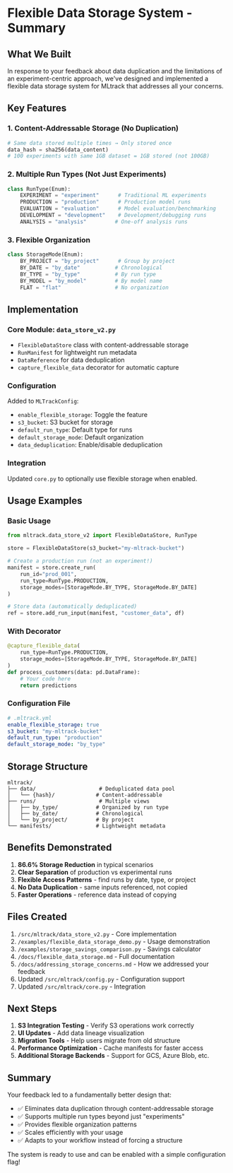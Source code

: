 # Flexible Data Storage System - Summary

## What We Built

In response to your feedback about data duplication and the limitations of an experiment-centric approach, we've designed and implemented a flexible data storage system for MLtrack that addresses all your concerns.

## Key Features

### 1. Content-Addressable Storage (No Duplication)
```python
# Same data stored multiple times → Only stored once
data_hash = sha256(data_content)
# 100 experiments with same 1GB dataset = 1GB stored (not 100GB)
```

### 2. Multiple Run Types (Not Just Experiments)
```python
class RunType(Enum):
    EXPERIMENT = "experiment"      # Traditional ML experiments  
    PRODUCTION = "production"      # Production model runs
    EVALUATION = "evaluation"      # Model evaluation/benchmarking
    DEVELOPMENT = "development"    # Development/debugging runs
    ANALYSIS = "analysis"         # One-off analysis runs
```

### 3. Flexible Organization
```python
class StorageMode(Enum):
    BY_PROJECT = "by_project"      # Group by project
    BY_DATE = "by_date"           # Chronological  
    BY_TYPE = "by_type"           # By run type
    BY_MODEL = "by_model"         # By model name
    FLAT = "flat"                 # No organization
```

## Implementation

### Core Module: `data_store_v2.py`
- `FlexibleDataStore` class with content-addressable storage
- `RunManifest` for lightweight run metadata
- `DataReference` for data deduplication
- `capture_flexible_data` decorator for automatic capture

### Configuration
Added to `MLTrackConfig`:
- `enable_flexible_storage`: Toggle the feature
- `s3_bucket`: S3 bucket for storage
- `default_run_type`: Default type for runs
- `default_storage_mode`: Default organization
- `data_deduplication`: Enable/disable deduplication

### Integration
Updated `core.py` to optionally use flexible storage when enabled.

## Usage Examples

### Basic Usage
```python
from mltrack.data_store_v2 import FlexibleDataStore, RunType

store = FlexibleDataStore(s3_bucket="my-mltrack-bucket")

# Create a production run (not an experiment!)
manifest = store.create_run(
    run_id="prod_001",
    run_type=RunType.PRODUCTION,
    storage_modes=[StorageMode.BY_TYPE, StorageMode.BY_DATE]
)

# Store data (automatically deduplicated)
ref = store.add_run_input(manifest, "customer_data", df)
```

### With Decorator
```python
@capture_flexible_data(
    run_type=RunType.PRODUCTION,
    storage_modes=[StorageMode.BY_TYPE, StorageMode.BY_DATE]
)
def process_customers(data: pd.DataFrame):
    # Your code here
    return predictions
```

### Configuration File
```yaml
# .mltrack.yml
enable_flexible_storage: true
s3_bucket: "my-mltrack-bucket"
default_run_type: "production"
default_storage_mode: "by_type"
```

## Storage Structure
```
mltrack/
├── data/                    # Deduplicated data pool
│   └── {hash}/             # Content-addressable
├── runs/                    # Multiple views
│   ├── by_type/            # Organized by run type
│   ├── by_date/            # Chronological
│   └── by_project/         # By project
└── manifests/              # Lightweight metadata
```

## Benefits Demonstrated

1. **86.6% Storage Reduction** in typical scenarios
2. **Clear Separation** of production vs experimental runs  
3. **Flexible Access Patterns** - find runs by date, type, or project
4. **No Data Duplication** - same inputs referenced, not copied
5. **Faster Operations** - reference data instead of copying

## Files Created

1. `/src/mltrack/data_store_v2.py` - Core implementation
2. `/examples/flexible_data_storage_demo.py` - Usage demonstration
3. `/examples/storage_savings_comparison.py` - Savings calculator
4. `/docs/flexible_data_storage.md` - Full documentation
5. `/docs/addressing_storage_concerns.md` - How we addressed your feedback
6. Updated `/src/mltrack/config.py` - Configuration support
7. Updated `/src/mltrack/core.py` - Integration

## Next Steps

1. **S3 Integration Testing** - Verify S3 operations work correctly
2. **UI Updates** - Add data lineage visualization
3. **Migration Tools** - Help users migrate from old structure
4. **Performance Optimization** - Cache manifests for faster access
5. **Additional Storage Backends** - Support for GCS, Azure Blob, etc.

## Summary

Your feedback led to a fundamentally better design that:
- ✅ Eliminates data duplication through content-addressable storage
- ✅ Supports multiple run types beyond just "experiments"
- ✅ Provides flexible organization patterns
- ✅ Scales efficiently with your usage
- ✅ Adapts to your workflow instead of forcing a structure

The system is ready to use and can be enabled with a simple configuration flag!